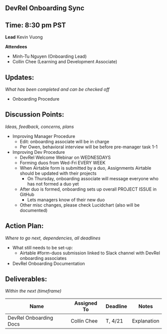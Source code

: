 ## DevRel Onboarding Sync

## Time: 8:30 pm PST

**Lead**
Kevin Vuong

**Attendees**

* Minh-Tu Nguyen (Onboarding Lead)
* Collin Chee (Learning and Development Associate)

## Updates:
*What has been completed and can be checked off*

* Onboarding Procedure

## Discussion Points:
*Ideas, feedback, concerns, plans*
* Improving Manager Procedure
  * Edit: onboarding associate will be in charge
  * Per Owen, behavioral interview will be before pre-manager task 1-1
* Improving Dev Procedure
  * DevRel Welcome Webinar on WEDNESDAYS
  * Forming duos from Wed-Fri EVERY WEEK 
  * When Airtable form is submitted by a duo, Assignments Airtable should be updated with their projects
    * On Thursday, onboarding associate will message everyone who has not formed a duo yet
  * After duo is formed, onboarding sets up overall PROJECT ISSUE in GitHub
    * Lets managers know of their new duo	
  * Other misc changes, please check Lucidchart (also will be documented)

## Action Plan:
*Where to go next, dependencies, all deadlines*
* What still needs to be set-up:
  * Airtable #form-duos submission linked to Slack channel with DevRel onboarding associates
* DevRel Onboarding Documentation

## Deliverables:
*Within the next (timeframe)*

Name  | Assigned To | Deadline | Notes
------|-------------|----------|------
 DevRel Onboarding Docs | Collin Chee | T, 4/21  | Explanation
